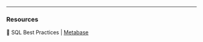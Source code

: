 ---

### Resources

🔗 SQL Best Practices | [Metabase](https://www.metabase.com/learn/building-analytics/sql-templates/sql-best-practices)
